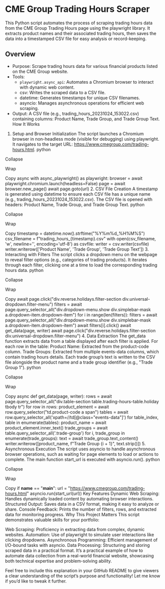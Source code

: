 # CME Group Trading Hours Scraper
This Python script automates the process of scraping trading hours data from the CME Group Trading Hours page using the playwright library. It extracts product names and their associated trading hours, then saves the data into a timestamped CSV file for easy analysis or record-keeping.

## Overview
- Purpose: Scrape trading hours data for various financial products listed on the CME Group website.
- Tools:
  - `playwright.async_api`: Automates a Chromium browser to interact with dynamic web content.
  - csv: Writes the scraped data to a CSV file.
  - datetime: Generates timestamps for unique CSV filenames.
  - asyncio: Manages asynchronous operations for efficient web scraping.
- Output: A CSV file (e.g., trading_hours_20231024_153022.csv) containing columns: Product Name, Trade Group, and Trade Group Text.
How It Works
1. Setup and Browser Initialization
The script launches a Chromium browser in non-headless mode (visible for debugging) using playwright.
It navigates to the target URL: https://www.cmegroup.com/trading-hours.html.
python

Collapse

Wrap

Copy
async with async_playwright() as playwright:
    browser = await playwright.chromium.launch(headless=False)
    page = await browser.new_page()
    await page.goto(url)
2. CSV File Creation
A timestamp is generated using datetime to ensure each CSV file has a unique name (e.g., trading_hours_20231024_153022.csv).
The CSV file is opened with headers: Product Name, Trade Group, and Trade Group Text.
python

Collapse

Wrap

Copy
timestamp = datetime.now().strftime("%Y%m%d_%H%M%S")
csv_filename = f"trading_hours_{timestamp}.csv"
with open(csv_filename, 'w', newline='', encoding='utf-8') as csvfile:
    writer = csv.writer(csvfile)
    writer.writerow(['Product Name', 'Trade Group', 'Trade Group Text'])
3. Interacting with Filters
The script clicks a dropdown menu on the webpage to reveal filter options (e.g., categories of trading products).
It iterates through each filter, clicking one at a time to load the corresponding trading hours data.
python

Collapse

Wrap

Copy
await page.click("div.reverse.holidays.filter-section div.universal-dropdown.filter-menu")
filters = await page.query_selector_all("div.dropdown-menu.show div.simplebar-mask a.dropdown-item.dropdown-item")
for i in range(len(filters)):
    filters = await page.query_selector_all("div.dropdown-menu.show div.simplebar-mask a.dropdown-item.dropdown-item")
    await filters[i].click()
    await get_data(page, writer)
    await page.click("div.reverse.holidays.filter-section div.universal-dropdown.filter-menu")
4. Data Extraction
The get_data function extracts data from a table displayed after each filter is applied.
For each row in the table:
Product Name: Extracted from the product-code column.
Trade Groups: Extracted from multiple events-data columns, which contain trading hours details.
Each trade group’s text is written to the CSV file alongside the product name and a trade group identifier (e.g., "Trade Group 1").
python

Collapse

Wrap

Copy
async def get_data(page, writer):
    rows = await page.query_selector_all("div.table-section table.trading-hours-table.holiday tbody tr")
    for row in rows:
        product_element = await row.query_selector("td.product-code a span")
        tables = await row.query_selector_all('xpath=//td[@class="events-data"]')
        for table_index, table in enumerate(tables):
            product_name = await product_element.inner_text()
            trade_groups = await table.query_selector_all('.trade-group')
            for i, trade_group in enumerate(trade_groups):
                text = await trade_group.text_content()
                writer.writerow([product_name, f"Trade Group {i + 1}", text.strip()])
5. Asynchronous Execution
The script uses asyncio to handle asynchronous browser operations, such as waiting for page elements to load or actions to complete.
The main function start_url is executed with asyncio.run().
python

Collapse

Wrap

Copy
if __name__ == "__main__":
    url = "https://www.cmegroup.com/trading-hours.html"
    asyncio.run(start_url(url))
Key Features
Dynamic Web Scraping: Handles dynamically loaded content by automating browser interactions.
Structured Output: Saves data in a CSV format, making it easy to analyze or share.
Console Feedback: Prints the number of filters, rows, and extracted data for monitoring progress.
Why This Project Matters
This script demonstrates valuable skills for your portfolio:

Web Scraping: Proficiency in extracting data from complex, dynamic websites.
Automation: Use of playwright to simulate user interactions like clicking dropdowns.
Asynchronous Programming: Efficient management of I/O-bound tasks with asyncio.
Data Processing: Structuring and storing scraped data in a practical format.
It’s a practical example of how to automate data collection from a real-world financial website, showcasing both technical expertise and problem-solving ability.

Feel free to include this explanation in your GitHub README to give viewers a clear understanding of the script’s purpose and functionality! Let me know if you’d like to tweak it further.
